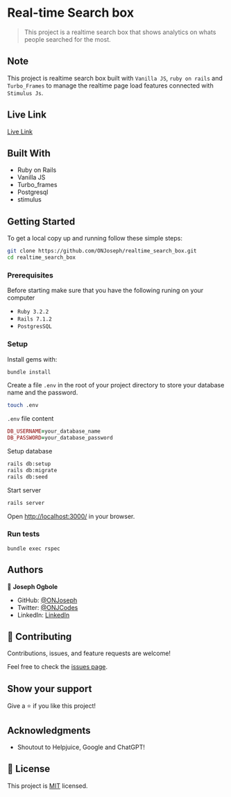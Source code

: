 # Real-time Search box
> This project is a realtime search box that shows analytics on whats people searched for the most.

## Note
This project is realtime search box built with `Vanilla JS`, `ruby on rails` and `Turbo_Frames` to manage the realtime page load features connected with `Stimulus Js`.

## Live Link
[Live Link]()

## Built With

- Ruby on Rails
- Vanilla JS
- Turbo_frames
- Postgresql
- stimulus

## Getting Started

To get a local copy up and running follow these simple steps:

```sh
git clone https://github.com/ONJoseph/realtime_search_box.git
cd realtime_search_box
```

### Prerequisites
Before starting make sure that you have the following runing on your computer

- `Ruby 3.2.2`
- `Rails 7.1.2`
- `PostgresSQL`

### Setup

Install gems with:

```sh
bundle install
```

Create a file `.env` in the root of your project directory to store your database name and the password.

```sh
touch .env
```

`.env` file content

```ruby
DB_USERNAME=your_database_name
DB_PASSWORD=your_database_password
```

Setup database

```sh
rails db:setup
rails db:migrate
rails db:seed
```

Start server 

```sh
rails server
```

Open [http://localhost:3000/](http://localhost:3000/]) in your browser.
 
### Run tests

```
bundle exec rspec
```

## Authors

👤 **Joseph Ogbole**

- GitHub: [@ONJoseph](https://github.com/ONJoseph)
- Twitter: [@ONJCodes](https://twitter.com/ONJCodes)
- LinkedIn: [LinkedIn](https://www.linkedin.com/in/o-n-joseph-ba8425147/)

## 🤝 Contributing

Contributions, issues, and feature requests are welcome!

Feel free to check the [issues page](https://github.com/ONJoseph/realtime_search_box/issues).

## Show your support

Give a ⭐️ if you like this project!

## Acknowledgments

- Shoutout to Helpjuice, Google and ChatGPT!

## 📝 License

This project is [MIT](./https://github.com/ONJoseph/realtime_search_box/blob/master/LICENSE) licensed.
